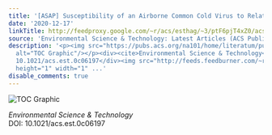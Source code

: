```yaml
---
title: '[ASAP] Susceptibility of an Airborne Common Cold Virus to Relative Humidity'
date: '2020-12-17'
linkTitle: http://feedproxy.google.com/~r/acs/esthag/~3/ptF6pjT4xZ0/acs.est.0c06197
source: 'Environmental Science & Technology: Latest Articles (ACS Publications)'
description: '<p><img src="https://pubs.acs.org/na101/home/literatum/publisher/achs/journals/content/esthag/0/esthag.ahead-of-print/acs.est.0c06197/20201217/images/medium/es0c06197_0006.gif"
  alt="TOC Graphic"/></p><div><cite>Environmental Science & Technology</cite></div><div>DOI:
  10.1021/acs.est.0c06197</div><img src="http://feeds.feedburner.com/~r/acs/esthag/~4/ptF6pjT4xZ0"
  height="1" width="1" ...'
disable_comments: true
---
```

<p><img src="https://pubs.acs.org/na101/home/literatum/publisher/achs/journals/content/esthag/0/esthag.ahead-of-print/acs.est.0c06197/20201217/images/medium/es0c06197_0006.gif" alt="TOC Graphic"/></p><div><cite>Environmental Science & Technology</cite></div><div>DOI: 10.1021/acs.est.0c06197</div><img src="http://feeds.feedburner.com/~r/acs/esthag/~4/ptF6pjT4xZ0" height="1" width="1" ...